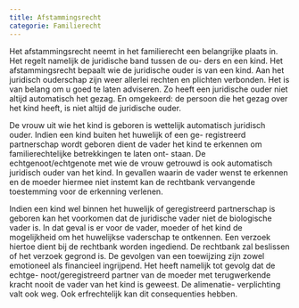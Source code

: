 ```yaml
---
title: Afstammingsrecht
categorie: Familierecht
---
```


Het afstammingsrecht neemt in het familierecht een belangrijke plaats in. Het regelt namelijk de juridische band tussen de ou- ders en een kind. Het afstammingsrecht bepaalt wie de juridische ouder is van een kind. Aan het juridisch ouderschap zijn weer allerlei rechten en plichten verbonden.
Het is van belang om u goed te laten adviseren. Zo heeft een juridische ouder niet altijd automatisch het gezag. En omgekeerd: de persoon die het gezag over het kind heeft, is niet altijd de juridische ouder.

De vrouw uit wie het kind is geboren is wettelijk automatisch juridisch ouder. Indien een kind buiten het huwelijk of een ge- registreerd partnerschap wordt geboren dient de vader het kind te erkennen om familierechtelijke betrekkingen te laten ont- staan. De echtgenoot/echtgenote met wie de vrouw getrouwd is ook automatisch juridisch ouder van het kind. In gevallen waarin de vader wenst te erkennen en de moeder hiermee niet instemt kan de rechtbank vervangende toestemming voor de erkenning verlenen.

Indien een kind wel binnen het huwelijk of geregistreerd partnerschap is geboren kan het voorkomen dat de juridische vader niet de biologische vader is. In dat geval is er voor de vader, moeder of het kind de mogelijkheid om het huwelijkse vaderschap te ontkennen. Een verzoek hiertoe dient bij de rechtbank worden ingediend. De rechtbank zal beslissen of het verzoek gegrond is. De gevolgen van een toewijzing zijn zowel emotioneel als financieel ingrijpend. Het heeft namelijk tot gevolg dat de echtge- noot/geregistreerd partner van de moeder met terugwerkende kracht nooit de vader van het kind is geweest. De alimenatie- verplichting valt ook weg. Ook erfrechtelijk kan dit consequenties hebben.